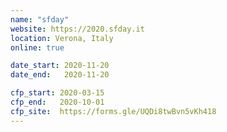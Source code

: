 ```yaml
---
name: "sfday"
website: https://2020.sfday.it
location: Verona, Italy
online: true

date_start: 2020-11-20
date_end:   2020-11-20

cfp_start: 2020-03-15
cfp_end:   2020-10-01
cfp_site:  https://forms.gle/UQDi8twBvn5vKh418
---
```

